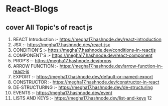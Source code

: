 # React-Blogs
## cover All Topic's of react js

1. REACT Introduction :- https://megha17.hashnode.dev/react-introduction
2. JSX :- https://megha17.hashnode.dev/react-jsx 
3. CONDITION'S :- https://megha17.hashnode.dev/conditions-in-reactjs
4. COMPONENT'S :- https://megha17.hashnode.dev/react-component
5. PROP'S :- https://megha17.hashnode.dev/props
6. ARROW FUNCTION :- https://megha17.hashnode.dev/arrow-function-in-react-js
7. EXPORT :- https://megha17.hashnode.dev/default-or-named-export
8. CONSTRUCTOR :- https://megha17.hashnode.dev/constructor-in-react
9. DE-STRUCTURING :- https://megha17.hashnode.dev/de-structuring
10. EVENTS :- https://megha17.hashnode.dev/event
11. LISTS AND KEYS :- https://megha17.hashnode.dev/list-and-keys 
12
